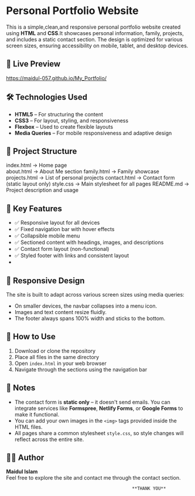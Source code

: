 # Personal Portfolio Website

This is a simple,clean,and responsive personal portfolio website created using **HTML** and **CSS**.It showcases personal information, family, projects, and includes a static contact section. The design is optimized for various screen sizes, ensuring accessibility on mobile, tablet, and desktop devices.

## 🔗 Live Preview

https://maidul-057.github.io/My_Portfolio/


## 🛠️ Technologies Used

- **HTML5** – For structuring the content 
- **CSS3** – For layout, styling, and responsiveness  
- **Flexbox** – Used to create flexible layouts  
- **Media Queries** – For mobile responsiveness and adaptive design  

## 📁 Project Structure

index.html → Home page                                                                                                                                              
about.html → About Me section
family.html → Family showcase
projects.html → List of personal projects
contact.html → Contact form (static layout only)
style.css → Main stylesheet for all pages
README.md → Project description and usage

## 🎯 Key Features

- ✅ Responsive layout for all devices  
- ✅ Fixed navigation bar with hover effects  
- ✅ Collapsible mobile menu  
- ✅ Sectioned content with headings, images, and descriptions  
- ✅ Contact form layout (non-functional)  
- ✅ Styled footer with links and consistent layout
- 
## 📱 Responsive Design

The site is built to adapt across various screen sizes using media queries:
- On smaller devices, the navbar collapses into a menu icon.
- Images and text content resize fluidly.
- The footer always spans 100% width and sticks to the bottom.

## 🚀 How to Use

1. Download or clone the repository  
2. Place all files in the same directory  
3. Open `index.html` in your web browser  
4. Navigate through the sections using the navigation bar  

## 📌 Notes

- The contact form is **static only** – it doesn't send emails. You can integrate services like **Formspree**, **Netlify Forms**, or **Google Forms** to make it functional.
- You can add your own images in the `<img>` tags provided inside the HTML files.
- All pages share a common stylesheet `style.css`, so style changes will reflect across the entire site.

## 🙋‍♂️ Author

**Maidul Islam**  
Feel free to explore the site and contact me through the contact section.

                                                    **THANK YOU**

